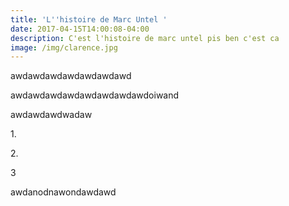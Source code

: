 ```yaml
---
title: 'L''histoire de Marc Untel '
date: 2017-04-15T14:00:08-04:00
description: C'est l'histoire de marc untel pis ben c'est ca
image: /img/clarence.jpg
---
```


awdawdawdawdawdawdawd

awdawdawdawdawdawdawdawdoiwand

awdawdawdwadaw

1\.

2\.

3

awdanodnawondawdawd